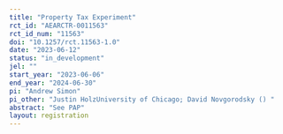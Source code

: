 ```yaml
---
title: "Property Tax Experiment"
rct_id: "AEARCTR-0011563"
rct_id_num: "11563"
doi: "10.1257/rct.11563-1.0"
date: "2023-06-12"
status: "in_development"
jel: ""
start_year: "2023-06-06"
end_year: "2024-06-30"
pi: "Andrew Simon"
pi_other: "Justin HolzUniversity of Chicago; David Novgorodsky () "
abstract: "See PAP"
layout: registration
---
```


